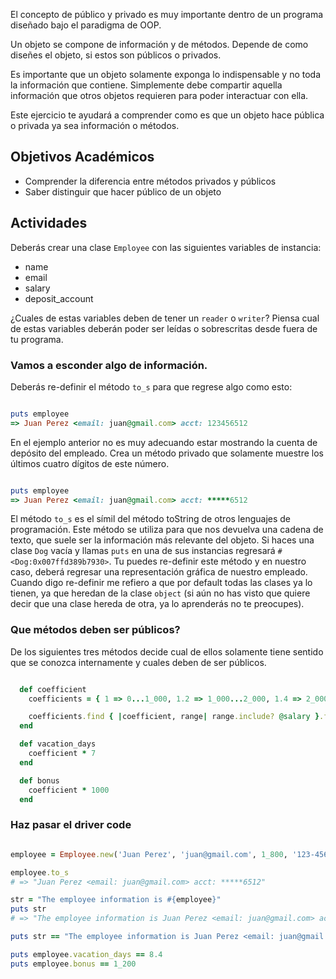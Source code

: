 El concepto de público y privado es muy importante dentro de un programa diseñado bajo el paradigma de OOP.

Un objeto se compone de información y de métodos. Depende de como diseñes el objeto, si estos son públicos o privados.

Es importante que un objeto solamente exponga lo indispensable y no toda la información que contiene. Simplemente debe compartir aquella información que otros objetos requieren para poder interactuar con ella.

Este ejercicio te ayudará a comprender como es que un objeto hace pública o privada ya sea información o métodos.

## Objetivos Académicos

- Comprender la diferencia entre métodos privados y públicos
- Saber distinguir que hacer público de un objeto

## Actividades

Deberás crear una clase `Employee` con las siguientes variables de instancia:

- name
- email
- salary
- deposit_account

¿Cuales de estas variables deben de tener un `reader` o `writer`? Piensa cual de estas variables deberán poder ser leídas o sobrescritas desde fuera de tu programa.

### Vamos a esconder algo de información.

Deberás re-definir el método `to_s` para que regrese algo como esto:

```ruby

puts employee
=> Juan Perez <email: juan@gmail.com> acct: 123456512
```

En el ejemplo anterior no es muy adecuando estar mostrando la cuenta de depósito del empleado. Crea un método privado que solamente muestre los últimos cuatro dígitos de este número.

```ruby

puts employee
=> Juan Perez <email: juan@gmail.com> acct: *****6512
```


El método `to_s` es el símil del método toString de otros lenguajes de programación. Este método se utiliza para que nos devuelva una cadena de texto, que suele ser la información más relevante del objeto. Si haces una clase `Dog` vacía y llamas `puts` en una de sus instancias regresará `#<Dog:0x007ffd389b7930>`. Tu puedes re-definir este método y en nuestro caso, deberá regresar una representación gráfica de nuestro empleado. Cuando digo re-definir me refiero a que por default todas las clases ya lo tienen, ya que heredan de la clase `object` (si aún no has visto que quiere decir que una clase hereda de otra, ya lo aprenderás no te preocupes).

### Que métodos deben ser públicos?

De los siguientes tres métodos decide cual de ellos solamente tiene sentido que se conozca internamente y cuales deben de ser públicos.

```ruby

  def coefficient
    coefficients = { 1 => 0...1_000, 1.2 => 1_000...2_000, 1.4 => 2_000...5_000, 1.5 => 5_000..10_000 }

    coefficients.find { |coefficient, range| range.include? @salary }.first
  end

  def vacation_days
    coefficient * 7  
  end

  def bonus
    coefficient * 1000
  end

```

### Haz pasar el driver code

```ruby

employee = Employee.new('Juan Perez', 'juan@gmail.com', 1_800, '123-456-512')

employee.to_s
# => "Juan Perez <email: juan@gmail.com> acct: *****6512"

str = "The employee information is #{employee}"
puts str
# => "The employee information is Juan Perez <email: juan@gmail.com> acct: *****6512"

puts str == "The employee information is Juan Perez <email: juan@gmail.com> acct: *****6512"

puts employee.vacation_days == 8.4
puts employee.bonus == 1_200


```

